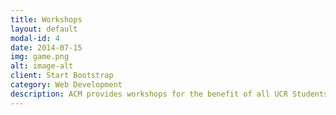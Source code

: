 ```yaml
---
title: Workshops
layout: default
modal-id: 4
date: 2014-07-15
img: game.png
alt: image-alt
client: Start Bootstrap
category: Web Development
description: ACM provides workshops for the benefit of all UCR Students 
---
```

